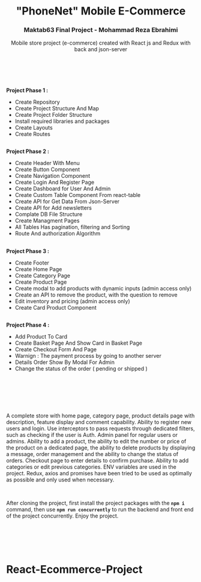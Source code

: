 <h1 align="center">"PhoneNet" Mobile E-Commerce</h1>
<h3 align="center">Maktab63 Final Project - Mohammad Reza Ebrahimi</h3>
<p align="center">Mobile store project (e-commerce) created with React js and Redux with back and json-server<p>
  
</br><h2></h2></br>

<strong>Project Phase 1 : </strong>
</br>
<ul>
  <li>Create Repository</li>
  <li>Create Project Structure And Map</li>
  <li>Create Project Folder Structure</li>
  <li>Install required libraries and packages</li>
  <li>Create Layouts</li>
  <li>Create Routes</li>
</ul>
<h2></h2>

<strong>Project Phase 2 : </strong>
</br>
<ul>
  <li>Create Header With Menu</li>
  <li>Create Button Component</li>
  <li>Create Navigation Component</li>
  <li>Create Login And Register Page</li>
  <li>Create Dashboard for User And Admin</li>
  <li>Create Custom Table Component From react-table</li>
  <li>Create API for Get Data From Json-Server</li>
  <li>Create API for Add newsletters</li>
  <li>Complate DB File Structure</li>
  <li>Create Managment Pages</li>
  <li>All Tables Has pagination, filtering and Sorting</li>
  <li>Route And authorization Algorithm</li>
</ul>
<h2></h2>

<strong>Project Phase 3 : </strong>
</br>
<ul>
  <li>Create Footer</li>
  <li>Create Home Page</li>
  <li>Create Category Page</li>
  <li>Create Product Page</li>
  <li>Create modal to add products with dynamic inputs (admin access only)</li>
  <li>Create an API to remove the product, with the question to remove</li>
  <li>Edit inventory and pricing (admin access only)</li>
  <li>Create Card Product Component</li>
</ul>
<h2></h2>

<strong>Project Phase 4 : </strong>
</br>
<ul>
  <li>Add Product To Card</li>
  <li>Create Basket Page And Show Card in Basket Page</li>
  <li>Create Checkout Form And Page</li>
  <li>Warnign : The payment process by going to another server</li>
  <li>Details Order Show By Modal For Admin</li>
  <li>Change the status of the order ( pending or shipped )</li>
</ul>

</br><h2></h2></br></br>

<p>
A complete store with home page, category page, product details page with description, feature display and comment capability. Ability to register new users and login. Use interceptors to pass requests through dedicated filters, such as checking if the user is Auth. Admin panel for regular users or admins. Ability to add a product, the ability to edit the number or price of the product on a dedicated page, the ability to delete products by displaying a message, order management and the ability to change the status of orders. Checkout page to enter details to confirm purchase. Ability to add categories or edit previous categories. ENV variables are used in the project. Redux, axios and promises have been tried to be used as optimally as possible and only used when necessary.
</p>

</br>

<p>
After cloning the project, first install the project packages with the <strong><code>npm i</code></strong> command, then use <strong><code>npm run concurrently</code></strong> to run the backend and front end of the project concurrently. Enjoy the project.
</p>

</br><h2></h2></br>
# React-Ecommerce-Project
